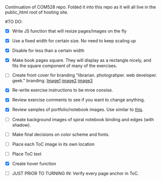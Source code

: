 Continuation of COM528 repo. Folded it into this repo as it will all live in the public_html root of hosting site. 

#TO DO:
+ [x] Write JS function that will resize pages/images on the fly
+ [x] Use a fixed width for certain size. No need to keep scaling up
+ [x] Disable for less than a certain width
+ [x] Make book pages square. They will display as a rectangle nicely, and fits the square component of many of the exercises. 
+ [ ] Create front cover for branding "librarian. photograhper. web developer. geek." branding. [Image1](http://www.iconarchive.com/show/ios7v2-icons-by-visualpharm/Animals-Chicken-icon.html) [image2](https://encrypted-tbn2.gstatic.com/images?q=tbn:ANd9GcRs90WvVKoNxrr2KzNCajQk8-oiF9oPDqj-txn-fgX74pTe1297) [image3](https://encrypted-tbn1.gstatic.com/images?q=tbn:ANd9GcSZ8tgEucfu3UbXbRnNghnRW2pjyOzd042ayNX-U1hVibzi_6uo)
+ [x] Re-write exercise instructions to be mroe consise.
+ [x] Review exercise comments to see if you want to change anything.
+ [x] Review samples of portfolio/notebook images. Use similar to [this](http://bookhistory.harvard.edu/takenote/sites/default/files/collection_images/Godard%20field%20notebook_0.jpg).
+ [ ] Create background images of spiral notebook binding and edges (with shadow).
+ [ ] Make final decisions on color scheme and fonts.
+ [ ] Place each ToC image in its own location
+ [ ] Place ToC text
+ [x] Create hover function
+ [ ] JUST PRIOR TO TURNING IN: Verify every page anchor in ToC.




